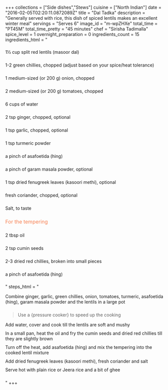 +++
collections = ["Side dishes","Stews"]
cuisine = ["North Indian"]
date = "2016-02-05T02:20:11.0872089Z"
title = "Dal Tadka"
description = "Generally served with rice, this dish of spiced lentils makes an excellent winter meal"
servings = "Serves 6"
image_id = "m-wpZHXe"
total_time = "PT45M"
total_time_pretty = "45 minutes"
chef = "Sirisha Tadimalla"
spice_level = 1
overnight_preparation = 0
ingredients_count = 15
ingredients_html = "<ul style='padding-left: 0; list-style: none;'><li itemprop='recipeIngredient' style='margin: 8px 0px;padding: 8px 0px;'>1½ cup split red lentils (masoor dal)</li><li itemprop='recipeIngredient' style='margin: 8px 0px;padding: 8px 0px;'>1-2 green chillies, chopped (adjust based on your spice/heat tolerance)</li><li itemprop='recipeIngredient' style='margin: 8px 0px;padding: 8px 0px;'>1 medium-sized (or 200 g) onion, chopped</li><li itemprop='recipeIngredient' style='margin: 8px 0px;padding: 8px 0px;'>2 medium-sized (or 200 g) tomatoes, chopped</li><li itemprop='recipeIngredient' style='margin: 8px 0px;padding: 8px 0px;'>6 cups of water</li><li itemprop='recipeIngredient' style='margin: 8px 0px;padding: 8px 0px;'>2 tsp ginger, chopped, optional</li><li itemprop='recipeIngredient' style='margin: 8px 0px;padding: 8px 0px;'>1 tsp garlic, chopped, optional</li><li itemprop='recipeIngredient' style='margin: 8px 0px;padding: 8px 0px;'>1 tsp turmeric powder</li><li itemprop='recipeIngredient' style='margin: 8px 0px;padding: 8px 0px;'>a pinch of asafoetida (hing)</li><li itemprop='recipeIngredient' style='margin: 8px 0px;padding: 8px 0px;'>a pinch of garam masala powder, optional</li><li itemprop='recipeIngredient' style='margin: 8px 0px;padding: 8px 0px;'>1 tsp dried fenugreek leaves (kasoori methi), optional</li><li itemprop='recipeIngredient' style='margin: 8px 0px;padding: 8px 0px;'>fresh coriander, chopped, optional</li><li itemprop='recipeIngredient' style='margin: 8px 0px;padding: 8px 0px;'>Salt, to taste</li><li style='margin: 8px 0px;padding: 8px 0px;'><span style='font-size: medium; color: #f78153;'>For the tempering</span></li><li itemprop='recipeIngredient' style='margin: 8px 0px;padding: 8px 0px;'>2 tbsp oil</li><li itemprop='recipeIngredient' style='margin: 8px 0px;padding: 8px 0px;'>2 tsp cumin seeds</li><li itemprop='recipeIngredient' style='margin: 8px 0px;padding: 8px 0px;'>2-3 dried red chillies, broken into small pieces</li><li itemprop='recipeIngredient' style='margin: 8px 0px;padding: 8px 0px;'>a pinch of asafoetida (hing)</li></ul>"
steps_html = "<ol style='list-style: none inside; padding-left: 0px;'><li style='padding-bottom: 10px;'><i class='step-track-icon fa fa-square-o'></i><span class='step-text' itemprop='recipeInstructions'>Combine ginger, garlic, green chillies, onion, tomatoes, turmeric, asafoetida (hing), garam masala powder and the lentils in a large pot</span></li><blockquote>Use a {pressure cooker} to speed up the cooking</blockquote><li style='padding-bottom: 10px;'><i class='step-track-icon fa fa-square-o'></i><span class='step-text' itemprop='recipeInstructions'>Add water, cover and cook till the lentils are soft and mushy</span></li><li style='padding-bottom: 10px;'><i class='step-track-icon fa fa-square-o'></i><span class='step-text' itemprop='recipeInstructions'>In a small pan, heat the oil and fry the cumin seeds and dried red chillies till they are slightly brown</span></li><li style='padding-bottom: 10px;'><i class='step-track-icon fa fa-square-o'></i><span class='step-text' itemprop='recipeInstructions'>Turn off the heat, add asafoetida (hing) and mix the tempering into the cooked lentil mixture</span></li><li style='padding-bottom: 10px;'><i class='step-track-icon fa fa-square-o'></i><span class='step-text' itemprop='recipeInstructions'>Add dried fenugreek leaves (kasoori methi), fresh coriander and salt </span></li><li style='padding-bottom: 10px;'><i class='step-track-icon fa fa-square-o'></i><span class='step-text' itemprop='recipeInstructions'>Serve hot with plain rice or Jeera rice and a bit of ghee</span></li></ol>"
+++
